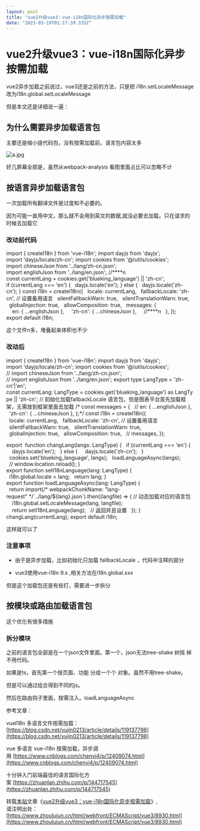 ```yaml
---
layout: post
title: "vue2升级vue3：vue-i18n国际化异步按需加载"
date: "2023-03-19T01:17:39.335Z"
---
```

vue2升级vue3：vue-i18n国际化异步按需加载
============================

vue2异步加载之前说过，vue3还是之前的方法，只是把 i18n.setLocaleMessage改为i18n.global.setLocaleMessage

但是本文还是详细说一遍：

为什么需要异步加载语言包
------------

主要还是缩小提代码包，没有按需加载前，语言包内容太多

![a.jpg](https://www.zhoulujun.cn/uploadfile/images/2023/03/20230303172136227031984.jpg "20230303172136227031984.jpg")

好几屏幕全部是，虽然从webpack-analysis 看图里面占比可以忽略不计

按语言异步加载语言包
----------

一次加载所有翻译文件是过度和不必要的。

因为可能一直用中文，那么就不会用到英文的数据,就没必要去加载。只在请求的时候去加载它

### 改动前代码

import { createI18n } from 'vue-i18n';
import dayjs from 'dayjs';
import 'dayjs/locale/zh-cn';
import cookies from '@/utils/cookies';
import chineseJson from '../lang/zh-cn.json';
import englishJson from '../lang/en.json';
//\*\*\*\*n
const currentLang = cookies.get('blueking\_language') || 'zh-cn';
if (currentLang === 'en') {
  dayjs.locale('en');
} else {
  dayjs.locale('zh-cn');
}
const i18n = createI18n({
  locale: currentLang,
  fallbackLocale: 'zh-cn', // 设置备用语言
  silentFallbackWarn: true,
  silentTranslationWarn: true,
  globalInjection: true,
  allowComposition: true,
  messages: {
    en: { ...englishJson },
    'zh-cn': { ...chineseJson },
    //\*\*\*\*n
  },
});
export default i18n;

这个文件n多，堆叠起来体积也不少

### 改动后

import { createI18n } from 'vue-i18n';
import dayjs from 'dayjs';
import 'dayjs/locale/zh-cn';
import cookies from '@/utils/cookies';
// import chineseJson from '../lang/zh-cn.json';
// import englishJson from '../lang/en.json';
export type LangType = 'zh-cn'|'en';
const currentLang: LangType = cookies.get('blueking\_language') as LangType || 'zh-cn';
// 初始化加载fallbackLocale 语言包，但是图表平台首先加载框架，无需放到框架里面去加载
/\* const messages = {
  // en: { ...englishJson },
  'zh-cn': { ...chineseJson },
};\*/
const i18n = createI18n({
  locale: currentLang,
  fallbackLocale: 'zh-cn', // 设置备用语言
  silentFallbackWarn: true,
  silentTranslationWarn: true,
  globalInjection: true,
  allowComposition: true,
  // messages,
});

export  function changLang(langs: LangType) {
  if (currentLang === 'en') {
    dayjs.locale('en');
  } else {
    dayjs.locale('zh-cn');
  }
  cookies.set('blueking\_language', langs);
  loadLanguageAsync(langs);
  // window.location.reload();
}
export function setI18nLanguage(lang: LangType) {
  i18n.global.locale = lang;
  return lang;
}
export function loadLanguageAsync(lang: LangType) {
  return import(/\* webpackChunkName: "lang-request" \*/\`../lang/${lang}.json\`).then((langfile) => { // 动态加载对应的语言包
    i18n.global.setLocaleMessage(lang, langfile);
    return setI18nLanguage(lang);   // 返回并且设置
  });
}
changLang(currentLang);
export default i18n;

这样就可以了

### 注意事项

*   由于是异步加载，比如初始化只加载 fallbackLocale ，代码中注释的部分
    
*   vue3使用vue-i18n 9.x ,相关方法在i18n.global.xxx
    

但是这个加载包还是有些打，需要进一步拆分

按模块或路由加载语言包
-----------

这个优化有很多措施

### 拆分模块

之前的语言包全部是在一个json文件里面。第一个，json无法tree-shake 树摇 掉不用代码。

如果是ts，首先第一个按页面、功能 分成一个个 对象。虽然不用tree-shake。

但是可以通过组合得到不同的js。

然后在路由钩子里面，按需注入。loadLanguageAsync

参考文章：

vueI18n 多语言文件按需加载：[https://blog.csdn.net/yujin0213/article/details/119137798](https://blog.csdn.net/yujin0213/article/details/119137798)

vue 多语言 vue-i18n 按需加载，异步调用 [https://www.cnblogs.com/chenyi4/p/12409074.html](https://www.cnblogs.com/chenyi4/p/12409074.html)

十分钟入门前端最佳的语言国际化方案 [https://zhuanlan.zhihu.com/p/144717545](https://zhuanlan.zhihu.com/p/144717545)

  

转载[本站](https://www.zhoulujun.cn/)文章《[vue2升级vue3：vue-i18n国际化异步按需加载](https://www.zhoulujun.cn/html/webfront/ECMAScript/vue3/8930.html)》,  
请注明出处：[https://www.zhoulujun.cn/html/webfront/ECMAScript/vue3/8930.html](https://www.zhoulujun.cn/html/webfront/ECMAScript/vue3/8930.html)